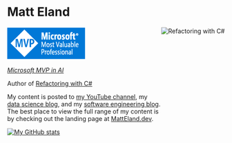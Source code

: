 # Matt Eland
<a href="https://www.packtpub.com/product/refactoring-with-c/9781835089989?utm_source=github&utm_medium=githubprofile&utm_campaign=9781835089989"><img src="https://content.packt.com/B21324/cover_image_small.jpg" alt="Refactoring with C#" height="256px" align="right"></a>

[![Microsoft MVP Logo](MVP_Badge_Horizontal_Preferred_Blue3005_RGB.png)](https://mvp.microsoft.com/en-us/PublicProfile/5005207?fullName=Matt%20Eland)

*[Microsoft MVP in AI](https://mvp.microsoft.com/en-us/PublicProfile/5005207?fullName=Matt%20Eland)*

Author of [Refactoring with C#](https://www.packtpub.com/product/refactoring-with-c/9781835089989?utm_source=github&utm_medium=githubprofile&utm_campaign=9781835089989)

My content is posted to [my YouTube channel](https://www.youtube.com/c/MattEland), my [data science blog](https://AccessibleAI.dev), and my [software engineering blog](https://NewDevsGuide.com). The best place to view the full range of my content is by checking out the landing page at [MattEland.dev](https://MattEland.dev).

[![My GitHub stats](https://github-readme-stats.vercel.app/api?username=IntegerMan&show_icons=true&theme=dark)](https://github.com/anuraghazra/github-readme-stats)
